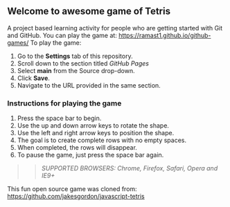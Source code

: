 ## Welcome to awesome game of Tetris

A project based learning activity for people who are getting started with Git and GitHub.
You can play the game at: https://ramast1.github.io/github-games/
To play the game:
1. Go to the **Settings** tab of this repository.
1. Scroll down to the section titled _GitHub Pages_
1. Select **main** from the Source drop-down.
1. Click **Save**.
1. Navigate to the URL provided in the same section.

### Instructions for playing the game

1. Press the space bar to begin.
2. Use the up and down arrow keys to rotate the shape.
3. Use the left and right arrow keys to position the shape.
4. The goal is to create complete rows with no empty spaces.
5. When completed, the rows will disappear.
6. To pause the game, just press the space bar again.

>> _*SUPPORTED BROWSERS*: Chrome, Firefox, Safari, Opera and IE9+_

This fun open source game was cloned from: https://github.com/jakesgordon/javascript-tetris
